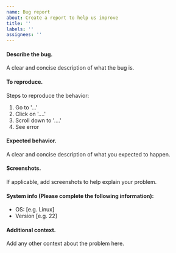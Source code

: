 ```yaml
---
name: Bug report
about: Create a report to help us improve
title: ''
labels: ''
assignees: ''
---
```


#### Describe the bug.
A clear and concise description of what the bug is.

#### To reproduce.
Steps to reproduce the behavior:
1. Go to '...'
2. Click on '....'
3. Scroll down to '....'
4. See error

#### Expected behavior.
A clear and concise description of what you expected to happen.

#### Screenshots.
If applicable, add screenshots to help explain your problem.

#### System info (Please complete the following information):
 - OS: [e.g. Linux]
 - Version [e.g. 22]

#### Additional context.
Add any other context about the problem here.